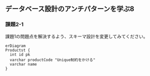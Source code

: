 ## データベース設計のアンチパターンを学ぶ8

### 課題2-1
課題1の問題点を解決するよう、スキーマ設計を変更してみてください。

```mermaid
erDiagram
Productst {
  int id pk
  varchar productCode "Unique制約をかける"
  varchar name
}
```